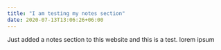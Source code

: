 ```yaml
---
title: "I am testing my notes section"
date: 2020-07-13T13:06:26+06:00
---
```


Just added a notes section to this website and this is a test.
lorem ipsum 